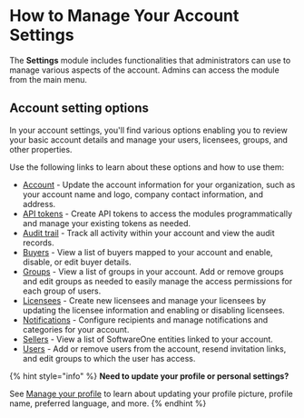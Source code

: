 # How to Manage Your Account Settings

The **Settings** module includes functionalities that administrators can use to manage various aspects of the account. Admins can access the module from the main menu.

## Account setting options

In your account settings, you'll find various options enabling you to review your basic account details and manage your users, licensees, groups, and other properties.&#x20;

Use the following links to learn about these options and how to use them:

* [Account](../../../modules-and-features/settings/account/) - Update the account information for your organization, such as your account name and logo, company contact information, and address.
* [API tokens](../../../modules-and-features/settings/api-tokens/) - Create API tokens to access the modules programmatically and manage your existing tokens as needed.&#x20;
* [Audit trail](../../../modules-and-features/settings/audit-trail.md) - Track all activity within your account and view the audit records.
* [Buyers](../../../modules-and-features/settings/buyers/) - View a list of buyers mapped to your account and enable, disable, or edit buyer details.
* [Groups](../../../modules-and-features/settings/groups/) - View a list of groups in your account. Add or remove groups and edit groups as needed to easily manage the access permissions for each group of users.
* [Licensees](../../../modules-and-features/settings/licensees/) - Create new licensees and manage your licensees by updating the licensee information and enabling or disabling licensees.
* [Notifications](../../../modules-and-features/settings/notifications/) - Configure recipients and manage notifications and categories for your account.
* [Sellers](../../../modules-and-features/settings/sellers.md) - View a list of SoftwareOne entities linked to your account.&#x20;
* [Users](../../../modules-and-features/settings/users/) - Add or remove users from the account, resend invitation links, and edit groups to which the user has access.

{% hint style="info" %}
**Need to update your profile or personal settings?**

See [Manage your profile](../interface/manage-profile.md) to learn about updating your profile picture, profile name, preferred language, and more.
{% endhint %}
